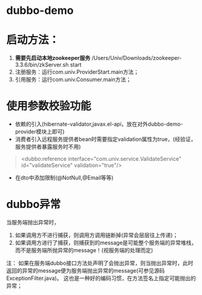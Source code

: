 # dubbo-demo

# 启动方法：
1. **需要先启动本地zookeeper服务**
  /Users/Univ/Downloads/zookeeper-3.3.6/bin/zkServer.sh start
2. 注册服务：运行com.univ.ProviderStart.main方法；
3. 引用服务：运行com.univ.Consumer.main方法；


# 使用参数校验功能
* 依赖的引入(hibernate-validator,javax.el-api，放在对外dubbo-demo-provider模块上即可)
* 消费者引入远程服务提供者bean时需要指定validation属性为true，(经验证，服务提供者暴露服务时不用)
> <dubbo:reference interface="com.univ.service.ValidateService" id="validateService" validation="true"/>
* 在dto中添加限制(@NotNull,@Email等等)

# dubbo异常
当服务端抛出异常时，
1. 如果调用方不进行捕获，则调用方调用链断掉(异常会层层往上传递)；
2. 如果调用方进行了捕获，则捕获到的message是可能整个服务端的异常堆栈，而不是服务端所抛异常的message！(视服务端的处理而定)

注：
如果在服务端dubbo接口方法处声明了会抛出异常，则当抛出异常时，此时返回的异常的message便为服务端抛出异常的message(可参见源码ExceptionFilter.java)。
这也是一种好的编码习惯，在方法签名上指定可能抛出的异常；